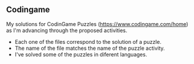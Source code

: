 ## Codingame

My solutions for CodinGame Puzzles (https://www.codingame.com/home) as I'm advancing through the proposed activities.

* Each one of the files correspond to the solution of a puzzle.
* The name of the file matches the name of the puzzle activity.
* I've solved some of the puzzles in diferent languages. 
